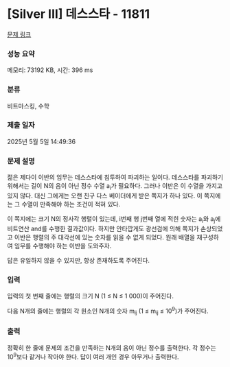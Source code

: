 # [Silver III] 데스스타 - 11811 

[문제 링크](https://www.acmicpc.net/problem/11811) 

### 성능 요약

메모리: 73192 KB, 시간: 396 ms

### 분류

비트마스킹, 수학

### 제출 일자

2025년 5월 5일 14:49:36

### 문제 설명

<p>젊은 제다이 이반의 임무는 데스스타에 침투하여 파괴하는 일이다. 데스스타를 파괴하기 위해서는 길이 N의 음이 아닌 정수 수열 a<sub>i</sub>가 필요하다. 그러나 이반은 이 수열을 가지고 있지 않다. 대신 그에게는 오랜 친구 다스 베이더에게 받은 쪽지가 하나 있다. 이 쪽지에는 그 수열이 만족해야 하는 조건이 적혀 있다.</p>

<p>이 쪽지에는 크기 N의 정사각 행렬이 있는데, i번째 행 j번째 열에 적힌 숫자는 a<sub>i</sub>와 a<sub>j</sub>에 비트연산 and를 수행한 결과값이다. 하지만 안타깝게도 광선검에 의해 쪽지가 손상되었고 이반은 행렬의 주 대각선에 있는 숫자를 읽을 수 없게 되었다. 원래 배열을 재구성하여 임무를 수행해야 하는 이반을 도와주자.</p>

<p>답은 유일하지 않을 수 있지만, 항상 존재하도록 주어진다.</p>

### 입력 

 <p>입력의 첫 번째 줄에는 행렬의 크기 N (1 ≤ N ≤ 1 000)이 주어진다.</p>

<p>다음 N개의 줄에는 행렬의 각 원소인 N개의 숫자 m<sub>ij</sub> (1 ≤ m<sub>ij</sub> ≤ 10<sup>9</sup>)가 주어진다.</p>

### 출력 

 <p>정확히 한 줄에 문제의 조건을 만족하는 N개의 음이 아닌 정수를 출력한다. 각 정수는 10<sup>9</sup>보다 같거나 작아야 한다. 답이 여러 개인 경우 아무거나 출력한다.</p>

